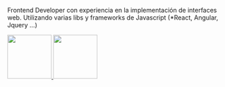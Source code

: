 Frontend Developer con experiencia en la implementación de interfaces web. Utilizando varias libs y frameworks de Javascript (*React, Angular, Jquery ...)

<a href="https://juniomarques.com">
  <img height="100px" src="https://github-readme-stats.vercel.app/api?username=JunioMarquesMartins&show_icons=true&theme=dark&hide=stars,issues,contribs" />
  <img height="100px" src="https://github-readme-stats.vercel.app/api/top-langs/?username=JunioMarquesMartins&theme=dark&layout=compact&exclude_repo=web-jmarques,userslist)](https://github.com/JunioMarquesMartins/github-readme-stats" />
</a>
